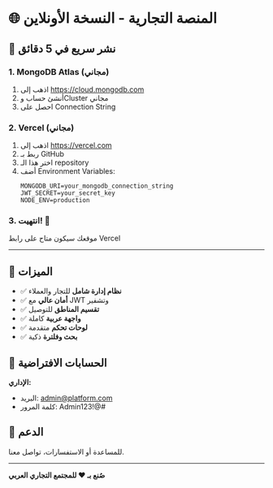 # 🌐 المنصة التجارية - النسخة الأونلاين

## 🚀 نشر سريع في 5 دقائق

### 1. MongoDB Atlas (مجاني)
1. اذهب إلى https://cloud.mongodb.com
2. أنشئ حساب وCluster مجاني
3. احصل على Connection String

### 2. Vercel (مجاني)
1. اذهب إلى https://vercel.com
2. ربط بـ GitHub
3. اختر هذا الـ repository
4. أضف Environment Variables:
   ```
   MONGODB_URI=your_mongodb_connection_string
   JWT_SECRET=your_secret_key
   NODE_ENV=production
   ```

### 3. انتهيت! 🎉
موقعك سيكون متاح على رابط Vercel

---

## 📱 الميزات

- ✅ **نظام إدارة شامل** للتجار والعملاء
- ✅ **أمان عالي** مع JWT وتشفير
- ✅ **تقسيم المناطق** للتوصيل
- ✅ **واجهة عربية** كاملة
- ✅ **لوحات تحكم** متقدمة
- ✅ **بحث وفلترة** ذكية

## 🔑 الحسابات الافتراضية

**الإداري:**
- البريد: admin@platform.com
- كلمة المرور: Admin123!@#

## 📧 الدعم
للمساعدة أو الاستفسارات، تواصل معنا.

---
**صُنع بـ ❤️ للمجتمع التجاري العربي**
